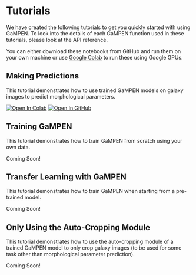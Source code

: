 # Tutorials

We have created the following tutorials to get you quickly started with using GaMPEN. To look into the details of each GaMPEN function used in these tutorials, please look at the API reference.

You can either download these notebooks from GitHub and run them on your own machine or use [Google Colab](https://colab.research.google.com/) to run these using Google GPUs. 

## Making Predictions

This tutorial demonstrates how to use trained GaMPEN models on galaxy images to predict morphological parameters.

[![Open In Colab](https://colab.research.google.com/assets/colab-badge.svg)](https://colab.research.google.com/github/aritraghsh09/GaMPEN/blob/master/tutorials/Making_predictions_tutorial.ipynb)
[![Open In GitHub](https://img.shields.io/badge/|%20-Open%20in%20GitHub-informational?logo=github)](https://github.com/aritraghsh09/GaMPEN/blob/master/tutorials/Making_predictions_tutorial.ipynb)

## Training GaMPEN 

This tutorial demonstrates how to train GaMPEN from scratch using your own data. 

Coming Soon! 

## Transfer Learning with GaMPEN 

This tutorial demonstrates how to train GaMPEN when starting from a pre-trained model.

Coming Soon! 


## Only Using the Auto-Cropping Module

This tutorial demonstrates how to use the auto-cropping module of a trained GaMPEN model to only crop galaxy images (to be used for some task other than morphological parameter prediction).

Coming Soon!

